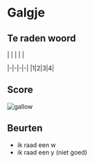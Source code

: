 # Galgje

## Te raden woord

| | | | | 

|-|-|-|-|
|1|2|3|4|

## Score
![gallow](./images/2.png)

## Beurten
* ik raad een w
* ik raad een y (niet goed)